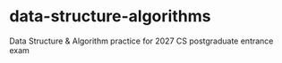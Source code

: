 # data-structure-algorithms
Data Structure &amp; Algorithm practice for 2027 CS postgraduate entrance exam
